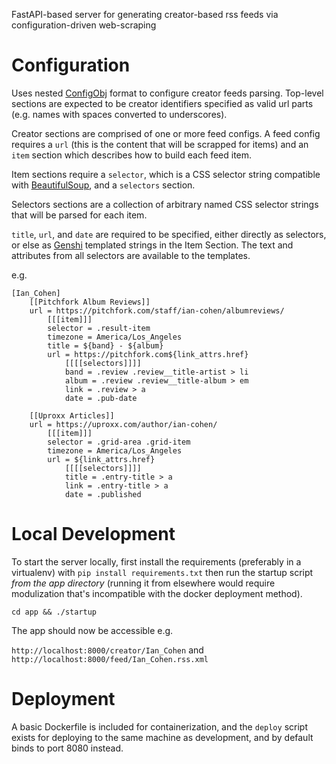 FastAPI-based server for generating creator-based rss feeds via configuration-driven web-scraping

# Configuration
Uses nested [ConfigObj](https://configobj.readthedocs.io/en/latest/configobj.html) format to configure creator feeds parsing. Top-level sections are expected to be creator identifiers specified as valid url parts (e.g. names with spaces converted to underscores).

Creator sections are comprised of one or more feed configs. A feed config requires a `url` (this is the content that will be scrapped for items) and an `item` section which describes how to build each feed item.

Item sections require a `selector`, which is a CSS selector string compatible with [BeautifulSoup](https://pypi.org/project/beautifulsoup4/), and a `selectors` section.

Selectors sections are a collection of arbitrary named CSS selector strings that will be parsed for each item.

`title`, `url`, and `date` are required to be specified, either directly as selectors, or else as [Genshi](https://genshi.edgewall.org/wiki/Documentation/0.6.x/templates.html#python-api) templated strings in the Item Section. The text and attributes from all selectors are available to the templates.

e.g. 
```
[Ian_Cohen]
	[[Pitchfork Album Reviews]]
	url = https://pitchfork.com/staff/ian-cohen/albumreviews/
		[[[item]]]
		selector = .result-item
		timezone = America/Los_Angeles
		title = ${band} - ${album}
		url = https://pitchfork.com${link_attrs.href}
			[[[[selectors]]]]
			band = .review .review__title-artist > li
			album = .review .review__title-album > em
			link = .review > a
			date = .pub-date

	[[Uproxx Articles]]
	url = https://uproxx.com/author/ian-cohen/
		[[[item]]]
		selector = .grid-area .grid-item
		timezone = America/Los_Angeles
		url = ${link_attrs.href}
			[[[[selectors]]]]
			title = .entry-title > a
			link = .entry-title > a
			date = .published
```

# Local Development
To start the server locally, first install the requirements (preferably in a virtualenv) with `pip install requirements.txt` then run the startup script _from the app directory_ (running it from elsewhere would require modulization that's incompatible with the docker deployment method).

`cd app && ./startup`

The app should now be accessible e.g.

`http://localhost:8000/creator/Ian_Cohen` and
`http://localhost:8000/feed/Ian_Cohen.rss.xml`

# Deployment
A basic Dockerfile is included for containerization, and the `deploy` script exists for deploying to the same machine as development, and by default binds to port 8080 instead.

